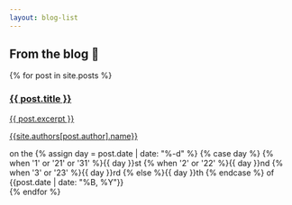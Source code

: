 ```yaml
---
layout: blog-list
---
```


<!--
  Tailwind UI components require Tailwind CSS v1.8 and the @tailwindcss/ui plugin.
  Read the documentation to get started: https://tailwindui.com/documentation
-->
<div class="relative bg-gray-50 pt-10 pb-20 px-4 sm:px-6 lg:pb-28 lg:px-8">
  <div class="absolute inset-0">
    <div class="h-1/3 sm:h-2/3"></div>
  </div>
  <div class="relative max-w-7xl mx-auto">
    <h2 class="text-3xl leading-9 tracking-tight font-extrabold text-gray-900 sm:text-4xl sm:leading-10">
      From the blog 🛫
    </h2>
    <div class="mt-12 grid gap-10 max-w-lg mx-auto lg:grid-cols-3 lg:max-w-none">
      {% for post in site.posts %}
      <div class="flex flex-col rounded-lg shadow-lg overflow-hidden">
        <!-- <div class="flex-shrink-0">
          <img class="h-48 w-full object-cover" src="https://images.unsplash.com/photo-1496128858413-b36217c2ce36?ixlib=rb-1.2.1&ixid=eyJhcHBfaWQiOjEyMDd9&auto=format&fit=crop&w=1679&q=80" alt="">
        </div> -->
        <div class="flex-1 bg-white p-8 flex flex-col justify-between">
          <div class="flex-1">
            <!-- <p class="text-sm leading-5 font-medium text-indigo-600">
              <a href="#" class="hover:underline">
                Blog
              </a>
            </p> -->
            <a href="{{ post.url }}" class="block">
              <h3 class="mt-2 text-2xl leading-7 font-semibold text-gray-900">
                {{ post.title }}
              </h3>
              <div class="mt-6 text-base leading-6 text-gray-500 prose">
                {{ post.excerpt }}
              </div>
            </a>
          </div>
          <div class="mt-12 flex items-center -m-8 p-8 bg-magenta-50 shadow-inner">
            <div class="flex-shrink-0">
              <a href="{{site.authors[post.author].twitter}}">
                <img class="h-10 w-10 rounded-full" src="{{ site.authors[post.author].picture }}" alt="">
              </a>
            </div>
            <div class="ml-3">
              <p class="text-sm leading-5 font-medium text-gray-900">
                <a href="{{site.authors[post.author].twitter}}" class="hover:underline">
                  {{site.authors[post.author].name}}
                </a>
              </p>
              <div class="flex text-sm leading-5 text-gray-500">
                <time datetime="2020-03-16">
                  on the
                  {% assign day = post.date | date: "%-d"  %}
                  {% case day %}
                  {% when '1' or '21' or '31' %}{{ day }}st
                  {% when '2' or '22' %}{{ day }}nd
                  {% when '3' or '23' %}{{ day }}rd
                  {% else %}{{ day }}th
                  {% endcase %}
                  of {{post.date | date: "%B, %Y"}}
                </time>
              </div>
            </div>
          </div>
        </div>
      </div>
      {% endfor %}
    </div>
  </div>
</div>
